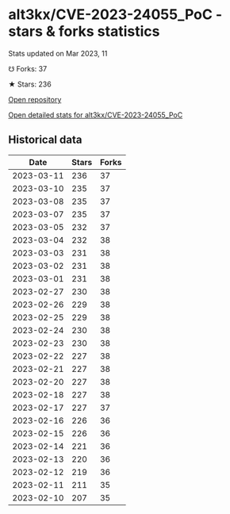 # alt3kx/CVE-2023-24055_PoC - stars & forks statistics

Stats updated on Mar 2023, 11

☋ Forks: 37

★ Stars: 236

[Open repository](https://github.com/alt3kx/CVE-2023-24055_PoC)

[Open detailed stats for alt3kx/CVE-2023-24055_PoC](https://reviewgithub.com/rep/alt3kx/CVE-2023-24055_PoC)

## Historical data
| Date | Stars | Forks |
|------|-------|-------|
| 2023-03-11 | 236 | 37 | 
| 2023-03-10 | 235 | 37 | 
| 2023-03-08 | 235 | 37 | 
| 2023-03-07 | 235 | 37 | 
| 2023-03-05 | 232 | 37 | 
| 2023-03-04 | 232 | 38 | 
| 2023-03-03 | 231 | 38 | 
| 2023-03-02 | 231 | 38 | 
| 2023-03-01 | 231 | 38 | 
| 2023-02-27 | 230 | 38 | 
| 2023-02-26 | 229 | 38 | 
| 2023-02-25 | 229 | 38 | 
| 2023-02-24 | 230 | 38 | 
| 2023-02-23 | 230 | 38 | 
| 2023-02-22 | 227 | 38 | 
| 2023-02-21 | 227 | 38 | 
| 2023-02-20 | 227 | 38 | 
| 2023-02-18 | 227 | 38 | 
| 2023-02-17 | 227 | 37 | 
| 2023-02-16 | 226 | 36 | 
| 2023-02-15 | 226 | 36 | 
| 2023-02-14 | 221 | 36 | 
| 2023-02-13 | 220 | 36 | 
| 2023-02-12 | 219 | 36 | 
| 2023-02-11 | 211 | 35 | 
| 2023-02-10 | 207 | 35 | 


